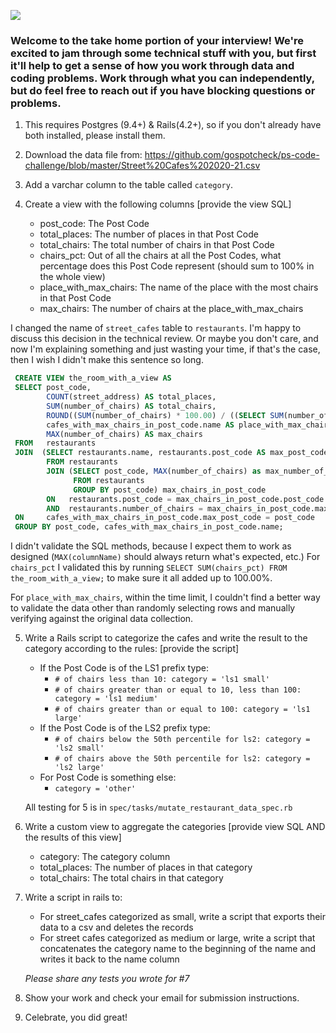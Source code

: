 ![](https://assets-global.website-files.com/5b69e8315733f2850ec22669/5b749a4663ff82be270ff1f5_GSC%20Lockup%20(Orange%20%3A%20Black).svg)

### Welcome to the take home portion of your interview! We're excited to jam through some technical stuff with you, but first it'll help to get a sense of how you work through data and coding problems. Work through what you can independently, but do feel free to reach out if you have blocking questions or problems.

1) This requires Postgres (9.4+) & Rails(4.2+), so if you don't already have both installed, please install them.

2) Download the data file from: https://github.com/gospotcheck/ps-code-challenge/blob/master/Street%20Cafes%202020-21.csv

3) Add a varchar column to the table called `category`.

4) Create a view with the following columns [provide the view SQL]  
    - post_code: The Post Code  
    - total_places: The number of places in that Post Code  
    - total_chairs: The total number of chairs in that Post Code  
    - chairs_pct: Out of all the chairs at all the Post Codes, what percentage does this Post Code represent (should sum to 100% in the whole view)  
    - place_with_max_chairs: The name of the place with the most chairs in that Post Code  
    - max_chairs: The number of chairs at the place_with_max_chairs  

  I changed the name of `street_cafes` table to `restaurants`.
  I'm happy to discuss this decision in the technical review.
  Or maybe you don't care, and now I'm explaining something and just wasting
  your time, if that's the case, then I wish I didn't make this sentence so long.

```sql
 CREATE VIEW the_room_with_a_view AS
 SELECT post_code,
        COUNT(street_address) AS total_places,
        SUM(number_of_chairs) AS total_chairs,
        ROUND((SUM(number_of_chairs) * 100.00) / ((SELECT SUM(number_of_chairs) FROM restaurants) * 100.00) * 100, 2) AS chairs_pct,
        cafes_with_max_chairs_in_post_code.name AS place_with_max_chairs,
        MAX(number_of_chairs) AS max_chairs
 FROM   restaurants
 JOIN  (SELECT restaurants.name, restaurants.post_code AS max_post_code
        FROM restaurants
        JOIN (SELECT post_code, MAX(number_of_chairs) as max_number_of_chairs
              FROM restaurants
              GROUP BY post_code) max_chairs_in_post_code
        ON   restaurants.post_code = max_chairs_in_post_code.post_code
        AND  restaurants.number_of_chairs = max_chairs_in_post_code.max_number_of_chairs) cafes_with_max_chairs_in_post_code
 ON     cafes_with_max_chairs_in_post_code.max_post_code = post_code
 GROUP BY post_code, cafes_with_max_chairs_in_post_code.name;
```

I didn't validate the SQL methods, because I expect them to work as designed (`MAX(columnName)` should always return what's expected, etc.)
For `chairs_pct` I validated this by running
`SELECT SUM(chairs_pct) FROM the_room_with_a_view;`
to make sure it all added up to 100.00%.
<!-- Look into testing this -->
For `place_with_max_chairs`, within the time limit, I couldn't find a better way to validate the data other than randomly selecting rows and manually verifying against the original data collection.
<!-- Seriously tho -->

5) Write a Rails script to categorize the cafes and write the result to the category according to the rules: [provide the script]  
    - If the Post Code is of the LS1 prefix type:  
        - `# of chairs less than 10: category = 'ls1 small'`  
        - `# of chairs greater than or equal to 10, less than 100: category = 'ls1 medium'`  
        - `# of chairs greater than or equal to 100: category = 'ls1 large' `  
    - If the Post Code is of the LS2 prefix type:  
        - `# of chairs below the 50th percentile for ls2: category = 'ls2 small'`  
        - `# of chairs above the 50th percentile for ls2: category = 'ls2 large'`  
    - For Post Code is something else:  
      - `category = 'other'`  

    All testing for 5 is in `spec/tasks/mutate_restaurant_data_spec.rb`

6) Write a custom view to aggregate the categories [provide view SQL AND the results of this view]
    - category: The category column
    - total_places: The number of places in that category
    - total_chairs: The total chairs in that category

7) Write a script in rails to:
    - For street_cafes categorized as small, write a script that exports their data to a csv and deletes the records
    - For street cafes categorized as medium or large, write a script that concatenates the category name to the beginning of the name and writes it back to the name column

    *Please share any tests you wrote for #7*

8) Show your work and check your email for submission instructions.

9) Celebrate, you did great!
